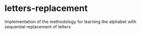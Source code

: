# letters-replacement
Implementation of the methodology for learning the alphabet with sequential replacement of letters
